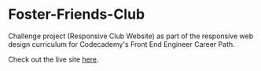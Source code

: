 # Foster-Friends-Club
Challenge project (Responsive Club Website) as part of the responsive web design curriculum for Codecademy's Front End Engineer Career Path.

Check out the live site [here](https://viviansandler.github.io/Foster-Friends-Club/).
